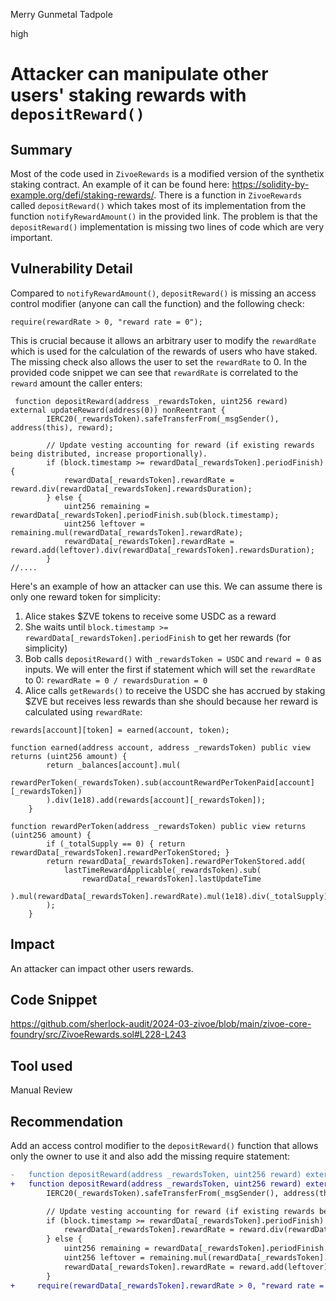 Merry Gunmetal Tadpole

high

# Attacker can manipulate other users' staking rewards with `depositReward()`

## Summary
Most of the code used in `ZivoeRewards` is a modified version of the synthetix staking contract. An example of it can be found here: https://solidity-by-example.org/defi/staking-rewards/. There is a function in `ZivoeRewards` called `depositReward()` which takes most of its implementation from the function `notifyRewardAmount()` in the provided link. The problem is that the `depositReward()` implementation is missing two lines of code which are very important.

## Vulnerability Detail
Compared to `notifyRewardAmount()`,  `depositReward()` is missing an access control modifier (anyone can call the function) and the following check:
```solidity
require(rewardRate > 0, "reward rate = 0");
```
This is crucial because it allows an arbitrary user to modify the `rewardRate` which is used for the calculation of the rewards of users who have staked. The missing check also allows the user to set the `rewardRate` to 0. In the provided code snippet we can see that `rewardRate` is correlated to the `reward` amount the caller enters:
```solidity
 function depositReward(address _rewardsToken, uint256 reward) external updateReward(address(0)) nonReentrant {
        IERC20(_rewardsToken).safeTransferFrom(_msgSender(), address(this), reward);

        // Update vesting accounting for reward (if existing rewards being distributed, increase proportionally).
        if (block.timestamp >= rewardData[_rewardsToken].periodFinish) {
            rewardData[_rewardsToken].rewardRate = reward.div(rewardData[_rewardsToken].rewardsDuration);
        } else {
            uint256 remaining = rewardData[_rewardsToken].periodFinish.sub(block.timestamp);
            uint256 leftover = remaining.mul(rewardData[_rewardsToken].rewardRate);
            rewardData[_rewardsToken].rewardRate = reward.add(leftover).div(rewardData[_rewardsToken].rewardsDuration);
        }
//....
```
Here's an example of how an attacker can use this. We can assume there is only one reward token for simplicity:
1. Alice stakes $ZVE tokens to receive some USDC as a reward
2. She waits until `block.timestamp >= rewardData[_rewardsToken].periodFinish` to get her rewards (for simplicity)
3. Bob calls `depositReward()` with `_rewardsToken = USDC` and `reward = 0` as inputs. We will enter the first if statement which will set the `rewardRate` to 0: `rewardRate = 0 / rewardsDuration = 0`
4. Alice calls `getRewards()` to receive the USDC she has accrued by staking $ZVE but receives less rewards than she should because her reward is calculated using `rewardRate`:
```solidity
rewards[account][token] = earned(account, token);
```
```solidity
function earned(address account, address _rewardsToken) public view returns (uint256 amount) {
        return _balances[account].mul(
            rewardPerToken(_rewardsToken).sub(accountRewardPerTokenPaid[account][_rewardsToken])
        ).div(1e18).add(rewards[account][_rewardsToken]);
    }
```
```solidity
function rewardPerToken(address _rewardsToken) public view returns (uint256 amount) {
        if (_totalSupply == 0) { return rewardData[_rewardsToken].rewardPerTokenStored; }
        return rewardData[_rewardsToken].rewardPerTokenStored.add(
            lastTimeRewardApplicable(_rewardsToken).sub(
                rewardData[_rewardsToken].lastUpdateTime
            ).mul(rewardData[_rewardsToken].rewardRate).mul(1e18).div(_totalSupply)
        );
    }
```

## Impact
An attacker can impact other users rewards.

## Code Snippet
https://github.com/sherlock-audit/2024-03-zivoe/blob/main/zivoe-core-foundry/src/ZivoeRewards.sol#L228-L243

## Tool used

Manual Review

## Recommendation
Add an access control modifier to the `depositReward()` function that allows only the owner to use it and also add the missing require statement:
```diff
-   function depositReward(address _rewardsToken, uint256 reward) external updateReward(address(0)) nonReentrant {
+   function depositReward(address _rewardsToken, uint256 reward) external updateReward(address(0)) onlyOwner nonReentrant {
        IERC20(_rewardsToken).safeTransferFrom(_msgSender(), address(this), reward);

        // Update vesting accounting for reward (if existing rewards being distributed, increase proportionally).
        if (block.timestamp >= rewardData[_rewardsToken].periodFinish) {
            rewardData[_rewardsToken].rewardRate = reward.div(rewardData[_rewardsToken].rewardsDuration);
        } else {
            uint256 remaining = rewardData[_rewardsToken].periodFinish.sub(block.timestamp);
            uint256 leftover = remaining.mul(rewardData[_rewardsToken].rewardRate);
            rewardData[_rewardsToken].rewardRate = reward.add(leftover).div(rewardData[_rewardsToken].rewardsDuration);
        }
+     require(rewardData[_rewardsToken].rewardRate > 0, "reward rate = 0"); 
```
